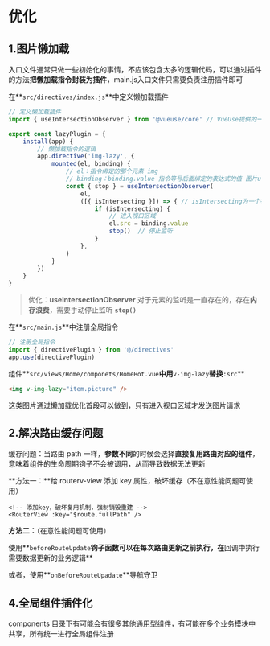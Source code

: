 # 优化

## 1.图片懒加载

入口文件通常只做一些初始化的事情，不应该包含太多的逻辑代码，可以通过插件的方法**把懒加载指令封装为插件**，main.js入口文件只需要负责注册插件即可

在**`src/directives/index.js`**中定义懒加载插件

```js
// 定义懒加载插件
import { useIntersectionObserver } from '@vueuse/core' // VueUse提供的一个监听元素是否进入视口区域的函数

export const lazyPlugin = {
    install(app) {
        // 懒加载指令的逻辑
        app.directive('img-lazy', {
            mounted(el, binding) {
                // el：指令绑定的那个元素 img
                // binding：binding.value 指令等号后面绑定的表达式的值 图片url
                const { stop } = useIntersectionObserver(
                    el,
                    ([{ isIntersecting }]) => {	// isIntersecting为一个布尔值，代表监听的元素是否进入视口区域
                        if (isIntersecting) {
                            // 进入视口区域
                            el.src = binding.value
                            stop()	// 停止监听
                        }
                    },
                )
            }
        })
    }
}
```

> 优化：**useIntersectionObserver** 对于元素的监听是一直存在的，存在**内存浪费**，需要手动停止监听 **`stop()`**

在**`src/main.js`**中注册全局指令

```js
// 注册全局指令
import { directivePlugin } from '@/directives'
app.use(directivePlugin)
```

组件**`src/views/Home/componets/HomeHot.vue`**中用**`v-img-lazy`**替换**`:src`**

```html
<img v-img-lazy="item.picture" />
```

这类图片通过懒加载优化首段可以做到，只有进入视口区域才发送图片请求

## 2.解决路由缓存问题

缓存问题：当路由 path 一样，**参数不同**的时候会选择**直接复用路由对应的组件**，意味着组件的生命周期钩子不会被调用，从而导致数据无法更新

**方法一：**给 routerv-view 添加 key 属性，破坏缓存（不在意性能问题可使用）

```vue
<!-- 添加key，破坏复用机制，强制销毁重建 -->
<RouterView :key="$route.fullPath" />
```

**方法二：**（在意性能问题可使用）

使用**`beforeRouteUpdate`**钩子函数可以在每次路由更新之前执行，在**回调中执行需要数据更新的业务逻辑**

或者，使用**`onBeforeRouteUpadate`**导航守卫



## 4.全局组件插件化

components 目录下有可能会有很多其他通用型组件，有可能在多个业务模块中共享，所有统一进行全局组件注册
